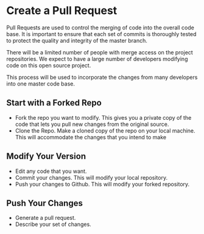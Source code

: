 # Create a Pull Request

Pull Requests are used to control the merging of code into the overall code base.
It is important to ensure that each set of commits is thoroughly tested to protect
the quality and integrity of the master branch.

There will be a limited number of people with merge access on the project repositories.
We expect to have a large number of developers modifying code on this open source 
project.

This process will be used to incorporate the changes from many developers into one
master code base.


## Start with a Forked Repo

* Fork the repo you want to modify. This gives you a private copy of the code that
lets you pull new changes from the original source.
* Clone the Repo.  Make a cloned copy of the repo on your local machine. This will 
accommodate the changes that you intend to make


## Modify Your Version

* Edit any code that you want.
* Commit your changes. This will modify your local repository.
* Push your changes to Github. This will modify your forked repository.


## Push Your Changes

* Generate a pull request.  
* Describe your set of changes.

